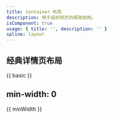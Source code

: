 ```yaml
---
title: Container 布局
description: 用于组织网页的框架结构。
isComponent: true
usage: { title: '', description: '' }
spline: layout
---
```


## 经典详情页布局
{{ basic }}


## min-width: 0
{{ minWidth }} 